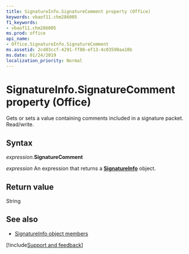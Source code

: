 ```yaml
---
title: SignatureInfo.SignatureComment property (Office)
keywords: vbaof11.chm286005
f1_keywords:
- vbaof11.chm286005
ms.prod: office
api_name:
- Office.SignatureInfo.SignatureComment
ms.assetid: 2cd03ccf-4291-ff80-ef13-4c03590aa10b
ms.date: 01/24/2019
localization_priority: Normal
---
```



# SignatureInfo.SignatureComment property (Office)

Gets or sets a value containing comments included in a signature packet. Read/write.


## Syntax

_expression_.**SignatureComment**

_expression_ An expression that returns a **[SignatureInfo](Office.SignatureInfo.md)** object.


## Return value

String


## See also

- [SignatureInfo object members](overview/Library-Reference/signatureinfo-members-office.md)



[!include[Support and feedback](~/includes/feedback-boilerplate.md)]